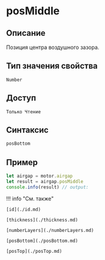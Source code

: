 # posMiddle

## Описание
Позиция центра воздушного зазора.

## Тип значения свойства
`Number`

## Доступ
`Только Чтение`

## Синтаксис
```javascript
posBottom
```

## Пример
```javascript linenums="1"
let airgap = motor.airgap
let result = airgap.posMiddle
console.info(result) // output:
```

!!! info "См. также"

    [id](./id.md)

    [thickness](./thickness.md)

    [numberLayers](./numberLayers.md)

    [posBottom](./posBottom.md)

    [posTop](./posTop.md)

